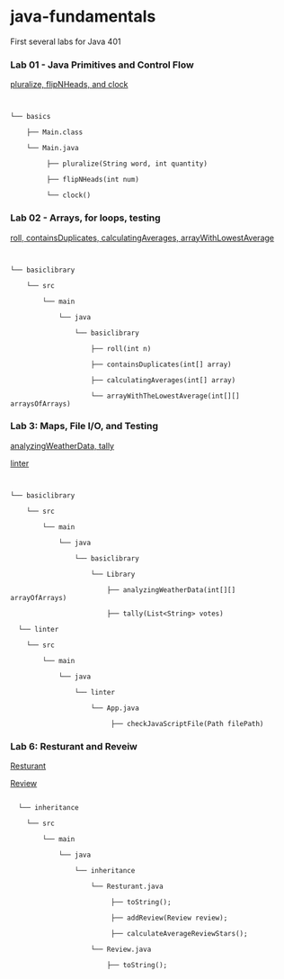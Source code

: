# java-fundamentals
First several labs for Java 401

### Lab 01 - Java Primitives and Control Flow
[pluralize, flipNHeads, and clock](basic/Main.java)
```


└── basics

    ├── Main.class

    └── Main.java

         ├── pluralize(String word, int quantity)

         ├── flipNHeads(int num)

         └── clock()

```

### Lab 02 - Arrays, for loops, testing
[roll, containsDuplicates, calculatingAverages, arrayWithLowestAverage](basiclibrary/src/main/java/basiclibrary/Library.java)
```


└── basiclibrary

    └── src

        └── main

            └── java

                └── basiclibrary

                    ├── roll(int n)

                    ├── containsDuplicates(int[] array)

                    ├── calculatingAverages(int[] array)

                    └── arrayWithTheLowestAverage(int[][] arraysOfArrays)

```

### Lab 3: Maps, File I/O, and Testing
[analyzingWeatherData, tally](basiclibrary/src/main/java/basiclibrary/Library.java)

[linter](linter/src/main/java/linter/App.java)
```


└── basiclibrary

    └── src

        └── main

            └── java

                └── basiclibrary

                    └── Library

                        ├── analyzingWeatherData(int[][] arrayOfArrays)

                        ├── tally(List<String> votes)

  └── linter

    └── src

        └── main

            └── java

                └── linter

                    └── App.java

                         ├── checkJavaScriptFile(Path filePath)                 

```


### Lab 6: Resturant and Reveiw
[Resturant](inheritance/src/main/java/inheritance/Resturant.java)

[Review](inheritance/src/main/java/inheritance/Reveiw.java)
```

  └── inheritance

    └── src

        └── main

            └── java

                └── inheritance

                    └── Resturant.java

                         ├── toString();

                         ├── addReview(Review review);

                         ├── calculateAverageReviewStars();

                    └── Review.java

                        ├── toString();
```
